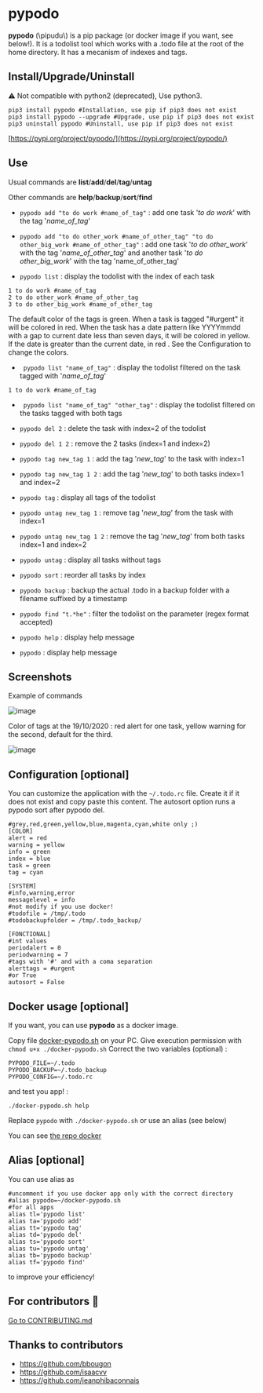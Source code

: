 # pypodo

**pypodo** (\pipudu\\) is a pip package (or docker image if you want, see below!). It is a todolist tool which works with a .todo file at the root of the home directory. It has a mecanism of indexes and tags.

## Install/Upgrade/Uninstall

:warning: Not compatible with python2 (deprecated), Use python3.

```
pip3 install pypodo #Installation, use pip if pip3 does not exist
pip3 install pypodo --upgrade #Upgrade, use pip if pip3 does not exist
pip3 uninstall pypodo #Uninstall, use pip if pip3 does not exist
```

[https://pypi.org/project/pypodo/](https://pypi.org/project/pypodo/)

## Use

Usual commands are **list**/**add**/**del**/**tag**/**untag**

Other commands are **help**/**backup**/**sort**/**find**

- ``pypodo add "to do work #name_of_tag"`` : add one task '_to do work_' with the tag '_name_of_tag_'

- ``pypodo add "to do other_work #name_of_other_tag" "to do other_big_work #name_of_other_tag"`` : add one task '_to do other_work_' with the tag '_name_of_other_tag_' and another task '_to do other_big_work_' with the tag 'name_of_other_tag'

- ``pypodo list`` : display the todolist with the index of each task

```
1 to do work #name_of_tag
2 to do other_work #name_of_other_tag
3 to do other_big_work #name_of_other_tag
```

The default color of the tags is green. When a task is tagged "#urgent" it will be colored in red. When the task has a date pattern like YYYYmmdd with a gap to current date less than seven days, it will be colored in yellow. If the date is greater than the current date, in red . See the Configuration to change the colors.

- `` pypodo list "name_of_tag"`` : display the todolist filtered on the task tagged with '_name_of_tag_'

```
1 to do work #name_of_tag
```

- `` pypodo list "name_of_tag" "other_tag"`` : display the todolist filtered on the tasks tagged with both tags

- ``pypodo del 2``  : delete the task with index=2 of the todolist

- ``pypodo del 1 2`` : remove the 2 tasks (index=1 and index=2)

- ``pypodo tag new_tag 1`` : add the tag '_new_tag_' to the task with index=1

- ``pypodo tag new_tag 1 2`` : add the tag '_new_tag_' to both tasks index=1 and index=2

- ``pypodo tag`` : display all tags of the todolist

- ``pypodo untag new_tag 1`` : remove tag '_new_tag_' from the task with index=1

- ``pypodo untag new_tag 1 2`` : remove the tag '_new_tag_' from both tasks index=1 and index=2

- ``pypodo untag`` : display all tasks without tags

- ``pypodo sort`` :  reorder all tasks by index

- ``pypodo backup`` : backup the actual .todo in a backup folder with a filename suffixed by a timestamp

- ``pypodo find "t.*he"`` : filter the todolist on the parameter (regex format accepted)

- ``pypodo help`` : display help message

- ``pypodo`` : display help message


## Screenshots

Example of commands

![image](https://user-images.githubusercontent.com/45128847/95683314-c75dd400-0bea-11eb-900c-bf1aafc09999.png)

Color of tags at the 19/10/2020 : red alert for one task, yellow warning for the second, default for the third.

![image](https://user-images.githubusercontent.com/45128847/96498585-88fc9080-124c-11eb-9050-4adacb7204a1.png)

## Configuration [optional]

You can customize the application with the ``~/.todo.rc`` file. Create it if it does not exist and copy paste this content. The autosort option runs a pypodo sort after pypodo del.

```
#grey,red,green,yellow,blue,magenta,cyan,white only ;)
[COLOR]
alert = red
warning = yellow
info = green
index = blue
task = green
tag = cyan

[SYSTEM]
#info,warning,error
messagelevel = info
#not modify if you use docker!
#todofile = /tmp/.todo
#todobackupfolder = /tmp/.todo_backup/

[FONCTIONAL]
#int values
periodalert = 0
periodwarning = 7
#tags with '#' and with a coma separation
alerttags = #urgent
#or True
autosort = False
```

## Docker usage [optional]

If you want, you can use **pypodo** as a docker image.

Copy file [docker-pypodo.sh](https://github.com/thib1984/pypodo/blob/master/docker-pypodo.sh) on your PC.
Give execution permission with ``chmod u+x ./docker-pypodo.sh``
Correct the two variables (optional) :

```
PYPODO_FILE=~/.todo
PYPODO_BACKUP=~/.todo_backup
PYPODO_CONFIG=~/.todo.rc
```

and test you app! :

```
./docker-pypodo.sh help
```

Replace ``pypodo`` with ``./docker-pypodo.sh`` or use an alias (see below)

You can see [the repo docker](https://hub.docker.com/r/thibaultgarcon/pypodo)

## Alias [optional]

You can use alias as

```
#uncomment if you use docker app only with the correct directory
#alias pypodo=~/docker-pypodo.sh
#for all apps
alias tl='pypodo list'
alias ta='pypodo add'
alias tt='pypodo tag'
alias td='pypodo del'
alias ts='pypodo sort'
alias tu='pypodo untag'
alias tb='pypodo backup'
alias tf='pypodo find'
```

to improve your efficiency!

## For contributors :construction_worker:

[Go to CONTRIBUTING.md](https://github.com/thib1984/pypodo/blob/master/CONTRIBUTING.md)

## Thanks to contributors
- https://github.com/bbougon
- https://github.com/isaacvv
- https://github.com/jeanphibaconnais

